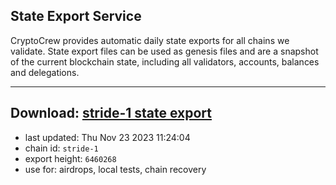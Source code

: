 ## State Export Service
CryptoCrew provides automatic daily state exports for all chains we validate. State export files can be used as genesis files and are a snapshot of the current blockchain state, including all validators, accounts, balances and delegations.

---
**Download: [stride-1 state export](https://dl.ccvalidators.com/SERVICE/stride/stride-1_export_6460268.json)**
---

- last updated: Thu Nov 23 2023 11:24:04
- chain id: `stride-1`
- export height: `6460268`
- use for: airdrops, local tests, chain recovery

